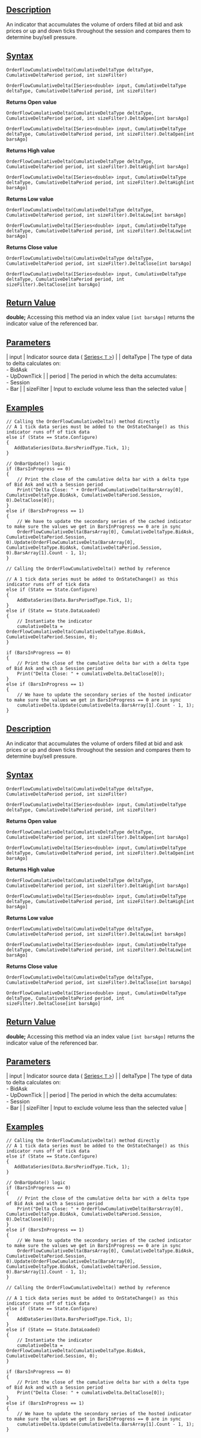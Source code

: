 ## [Description](https://developer.ninjatrader.com/docs/desktop/order_flow_cumulative_delta\#description)

An indicator that accumulates the volume of orders filled at bid and ask prices or up and down ticks throughout the session and compares them to determine buy/sell pressure.

## [Syntax](https://developer.ninjatrader.com/docs/desktop/order_flow_cumulative_delta\#syntax)

`OrderFlowCumulativeDelta(CumulativeDeltaType deltaType, CumulativeDeltaPeriod period, int sizeFilter)`

`OrderFlowCumulativeDelta(ISeries<double> input, CumulativeDeltaType deltaType, CumulativeDeltaPeriod period, int sizeFilter)`

**Returns Open value**

`OrderFlowCumulativeDelta(CumulativeDeltaType deltaType, CumulativeDeltaPeriod period, int sizeFilter).DeltaOpen[int barsAgo]`

`OrderFlowCumulativeDelta(ISeries<double> input, CumulativeDeltaType deltaType, CumulativeDeltaPeriod period, int sizeFilter).DeltaOpen[int barsAgo]`

**Returns High value**

`OrderFlowCumulativeDelta(CumulativeDeltaType deltaType, CumulativeDeltaPeriod period, int sizeFilter).DeltaHigh[int barsAgo]`

`OrderFlowCumulativeDelta(ISeries<double> input, CumulativeDeltaType deltaType, CumulativeDeltaPeriod period, int sizeFilter).DeltaHigh[int barsAgo]`

**Returns Low value**

`OrderFlowCumulativeDelta(CumulativeDeltaType deltaType, CumulativeDeltaPeriod period, int sizeFilter).DeltaLow[int barsAgo]`

`OrderFlowCumulativeDelta(ISeries<double> input, CumulativeDeltaType deltaType, CumulativeDeltaPeriod period, int sizeFilter).DeltaLow[int barsAgo]`

**Returns Close value**

`OrderFlowCumulativeDelta(CumulativeDeltaType deltaType, CumulativeDeltaPeriod period, int sizeFilter).DeltaClose[int barsAgo]`

`OrderFlowCumulativeDelta(ISeries<double> input, CumulativeDeltaType deltaType, CumulativeDeltaPeriod period, int sizeFilter).DeltaClose[int barsAgo]`

## [Return Value](https://developer.ninjatrader.com/docs/desktop/order_flow_cumulative_delta\#return-value)

**double;** Accessing this method via an index value `[int barsAgo]` returns the indicator value of the referenced bar.

## [Parameters](https://developer.ninjatrader.com/docs/desktop/order_flow_cumulative_delta\#parameters)

| input | Indicator source data ( [Series< `T` >](https://developer.ninjatrader.com/docs/desktop/seriest)) |
| deltaType | The type of data to delta calculates on:<br>- BidAsk<br>- UpDownTick |
| period | The period in which the delta accumulates:<br>- Session<br>- Bar |
| sizeFilter | Input to exclude volume less than the selected value |

## [Examples](https://developer.ninjatrader.com/docs/desktop/order_flow_cumulative_delta\#examples)

```jsx-150469391 csharp
// Calling the OrderFlowCumulativeDelta() method directly
// A 1 tick data series must be added to the OnStateChange() as this indicator runs off of tick data
else if (State == State.Configure)
{
   AddDataSeries(Data.BarsPeriodType.Tick, 1);
}

// OnBarUpdate() logic
if (BarsInProgress == 0)
{
    // Print the close of the cumulative delta bar with a delta type of Bid Ask and with a Session period
    Print("Delta Close: " + OrderFlowCumulativeDelta(BarsArray[0], CumulativeDeltaType.BidAsk, CumulativeDeltaPeriod.Session, 0).DeltaClose[0]);
}
else if (BarsInProgress == 1)
{
    // We have to update the secondary series of the cached indicator to make sure the values we get in BarsInProgress == 0 are in sync
    OrderFlowCumulativeDelta(BarsArray[0], CumulativeDeltaType.BidAsk, CumulativeDeltaPeriod.Session, 0).Update(OrderFlowCumulativeDelta(BarsArray[0], CumulativeDeltaType.BidAsk, CumulativeDeltaPeriod.Session, 0).BarsArray[1].Count - 1, 1);
}

```

```jsx-150469391 csharp
// Calling the OrderFlowCumulativeDelta() method by reference

// A 1 tick data series must be added to OnStateChange() as this indicator runs off of tick data
else if (State == State.Configure)
{
    AddDataSeries(Data.BarsPeriodType.Tick, 1);
}
else if (State == State.DataLoaded)
{
    // Instantiate the indicator
    cumulativeDelta = OrderFlowCumulativeDelta(CumulativeDeltaType.BidAsk, CumulativeDeltaPeriod.Session, 0);
}

if (BarsInProgress == 0)
{
    // Print the close of the cumulative delta bar with a delta type of Bid Ask and with a Session period
    Print("Delta Close: " + cumulativeDelta.DeltaClose[0]);
}
else if (BarsInProgress == 1)
{
    // We have to update the secondary series of the hosted indicator to make sure the values we get in BarsInProgress == 0 are in sync
    cumulativeDelta.Update(cumulativeDelta.BarsArray[1].Count - 1, 1);
}

```

## [Description](https://developer.ninjatrader.com/docs/desktop/order_flow_cumulative_delta\#description)

An indicator that accumulates the volume of orders filled at bid and ask prices or up and down ticks throughout the session and compares them to determine buy/sell pressure.

## [Syntax](https://developer.ninjatrader.com/docs/desktop/order_flow_cumulative_delta\#syntax)

`OrderFlowCumulativeDelta(CumulativeDeltaType deltaType, CumulativeDeltaPeriod period, int sizeFilter)`

`OrderFlowCumulativeDelta(ISeries<double> input, CumulativeDeltaType deltaType, CumulativeDeltaPeriod period, int sizeFilter)`

**Returns Open value**

`OrderFlowCumulativeDelta(CumulativeDeltaType deltaType, CumulativeDeltaPeriod period, int sizeFilter).DeltaOpen[int barsAgo]`

`OrderFlowCumulativeDelta(ISeries<double> input, CumulativeDeltaType deltaType, CumulativeDeltaPeriod period, int sizeFilter).DeltaOpen[int barsAgo]`

**Returns High value**

`OrderFlowCumulativeDelta(CumulativeDeltaType deltaType, CumulativeDeltaPeriod period, int sizeFilter).DeltaHigh[int barsAgo]`

`OrderFlowCumulativeDelta(ISeries<double> input, CumulativeDeltaType deltaType, CumulativeDeltaPeriod period, int sizeFilter).DeltaHigh[int barsAgo]`

**Returns Low value**

`OrderFlowCumulativeDelta(CumulativeDeltaType deltaType, CumulativeDeltaPeriod period, int sizeFilter).DeltaLow[int barsAgo]`

`OrderFlowCumulativeDelta(ISeries<double> input, CumulativeDeltaType deltaType, CumulativeDeltaPeriod period, int sizeFilter).DeltaLow[int barsAgo]`

**Returns Close value**

`OrderFlowCumulativeDelta(CumulativeDeltaType deltaType, CumulativeDeltaPeriod period, int sizeFilter).DeltaClose[int barsAgo]`

`OrderFlowCumulativeDelta(ISeries<double> input, CumulativeDeltaType deltaType, CumulativeDeltaPeriod period, int sizeFilter).DeltaClose[int barsAgo]`

## [Return Value](https://developer.ninjatrader.com/docs/desktop/order_flow_cumulative_delta\#return-value)

**double;** Accessing this method via an index value `[int barsAgo]` returns the indicator value of the referenced bar.

## [Parameters](https://developer.ninjatrader.com/docs/desktop/order_flow_cumulative_delta\#parameters)

| input | Indicator source data ( [Series< `T` >](https://developer.ninjatrader.com/docs/desktop/seriest)) |
| deltaType | The type of data to delta calculates on:<br>- BidAsk<br>- UpDownTick |
| period | The period in which the delta accumulates:<br>- Session<br>- Bar |
| sizeFilter | Input to exclude volume less than the selected value |

## [Examples](https://developer.ninjatrader.com/docs/desktop/order_flow_cumulative_delta\#examples)

```jsx-150469391 csharp
// Calling the OrderFlowCumulativeDelta() method directly
// A 1 tick data series must be added to the OnStateChange() as this indicator runs off of tick data
else if (State == State.Configure)
{
   AddDataSeries(Data.BarsPeriodType.Tick, 1);
}

// OnBarUpdate() logic
if (BarsInProgress == 0)
{
    // Print the close of the cumulative delta bar with a delta type of Bid Ask and with a Session period
    Print("Delta Close: " + OrderFlowCumulativeDelta(BarsArray[0], CumulativeDeltaType.BidAsk, CumulativeDeltaPeriod.Session, 0).DeltaClose[0]);
}
else if (BarsInProgress == 1)
{
    // We have to update the secondary series of the cached indicator to make sure the values we get in BarsInProgress == 0 are in sync
    OrderFlowCumulativeDelta(BarsArray[0], CumulativeDeltaType.BidAsk, CumulativeDeltaPeriod.Session, 0).Update(OrderFlowCumulativeDelta(BarsArray[0], CumulativeDeltaType.BidAsk, CumulativeDeltaPeriod.Session, 0).BarsArray[1].Count - 1, 1);
}

```

```jsx-150469391 csharp
// Calling the OrderFlowCumulativeDelta() method by reference

// A 1 tick data series must be added to OnStateChange() as this indicator runs off of tick data
else if (State == State.Configure)
{
    AddDataSeries(Data.BarsPeriodType.Tick, 1);
}
else if (State == State.DataLoaded)
{
    // Instantiate the indicator
    cumulativeDelta = OrderFlowCumulativeDelta(CumulativeDeltaType.BidAsk, CumulativeDeltaPeriod.Session, 0);
}

if (BarsInProgress == 0)
{
    // Print the close of the cumulative delta bar with a delta type of Bid Ask and with a Session period
    Print("Delta Close: " + cumulativeDelta.DeltaClose[0]);
}
else if (BarsInProgress == 1)
{
    // We have to update the secondary series of the hosted indicator to make sure the values we get in BarsInProgress == 0 are in sync
    cumulativeDelta.Update(cumulativeDelta.BarsArray[1].Count - 1, 1);
}

```